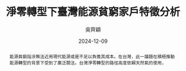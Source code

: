 ---
# document class
degree       : "master"   # master | doctor
language     : "english"  # chinese | english
# variables
university-en: "National Taiwan University"
university   : "國立臺灣大學"
college      : "社會科學院"
college-en   : "College of Social Science"
institute    : "國家發展研究所"
institute-en : "Graduate Institute of National Development"
title        : "淨零轉型下臺灣能源貧窮家戶特徵分析"
title-en     : "Toward Net-Zero: Examining Household Characteristics and the Risk of Energy Poverty under Taiwan's Energy Transition"
author       : "吳齊穎"
author-en    : "Chiying Wu"
ID           : "R10341027"
advisor      : "林竣達"
advisor-en   : "Jiunda Lin"
date         : "2024-12-09"
oral-date    : "2025-01-07"
html-date    : "Dec. 09, 2024"
DOI          : "10.5566/NTU2024XXXXX"
keywords     : "淨零轉型, 能源貧窮, 低收入高支出, 家庭收支調查, 多層次分析"
keywords-en  : "net-zero transition, energy poverty, LIHC, SFIE, GLMM"
# Acknowledgement
acknowledgement-in-en: true  # true for english
acknowledgement: | 
    謝天，謝地。
abstract: |
    能源貧窮指涉無法近用現代能源或是不足以負擔其成本。在台灣，此一議題在積極推動能源轉型的背景下受到了廣泛關注。台灣淨零轉型的路徑高度依賴天然氣的使用，
    
abstract-en: |
  Energy poverty, characterized by a lack of access to modern energy services
  or the inability to afford adequate energy consumption, presents a pressing challenge
  that influences personal well-being and societal development. In Taiwan, this issue
  has gained significant attention amidst an ambitious energy transition strategy
  aimed at reducing coal consumption, phasing out nuclear power, and increasing reliance
  on renewable energy and natural gas. However, Taiwan's heavy dependence on imported
  energy resources, particularly natural gas, coupled with limited stockpiling capacity,
  exposes the country to supply disruptions and price fluctuations, exacerbating existing
  energy inequalities. Low-income and small-sized households in Taiwan often face
  higher per capita energy consumption due to inefficient appliances, which intensifies
  their energy burden under the progressive tariff system. Gender disparities further
  contribute to energy poverty, with female-headed households being particularly vulnerable.
  This research investigates the non-linear relationship between household size and
  energy poverty risk, employing an expenditure-based Low-Income High Cost (LIHC)
  approach. Using data from Taiwan’s 2021 Survey of Family Income and Expenditure
  (SFIE), the study utilizes a Generalized Linear Mixed Model (GLMM) to explore the
  impact of household head's gender and family composition on energy poverty. The
  findings aim to provide nuanced insights into the complexities of energy poverty
  in Taiwan, informing targeted interventions for vulnerable populations.

########## Cross-ref options ###########
linkReferences: true
figureTitle: "Figure"            # 圖 | Figure
tableTitle: "Table"             # 表 | Table
listingTitle: "Listing"       # 程式碼 | Listing
figPrefix: "Figure"              # 圖 | Figure
eqnPrefix: "Equation"            # 公式 | Equation
tblPrefix: "Table"              # 表 | Table
lstPrefix: "Listing"          # 程式碼 | Listing
secPrefix: "Section"            # 章節 | Section 
titleDelim: "."             # ： | .
tableTemplate: "$$tableTitle$$ $$i$$$$titleDelim$$$$t$$"   # $$tableTitle$$ $$i$$$$titleDelim$$ $$t$$
figureTemplate: "$$figureTitle$$ $$i$$$$titleDelim$$$$t$$" # $$figureTitle$$ $$i$$$$titleDelim$$ $$t$$
eqnPrefixTemplate: "$$p$$&nbsp;($$i$$)"  # $$p$$&nbsp;($$i$$) | $$p$$&nbsp;$$i$$
---